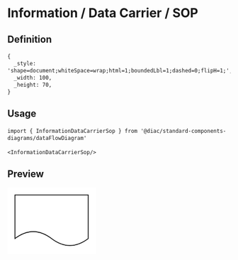 # Information / Data Carrier / SOP

## Definition

```
{
  _style: 'shape=document;whiteSpace=wrap;html=1;boundedLbl=1;dashed=0;flipH=1;',
  _width: 100,
  _height: 70,
}
```

## Usage

```
import { InformationDataCarrierSop } from '@diac/standard-components-diagrams/dataFlowDiagram'

<InformationDataCarrierSop/>
```

## Preview

<img src="./information-data-carrier-sop.png" width="200"/>
